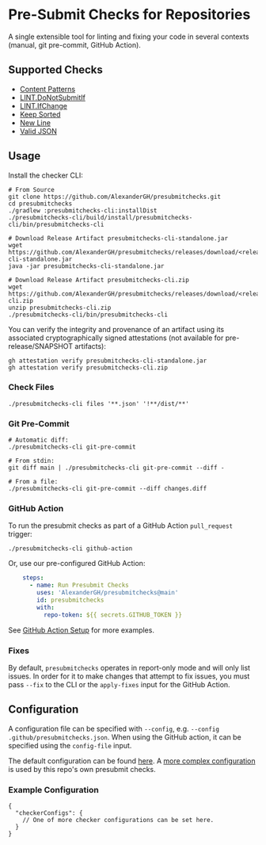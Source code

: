 # Pre-Submit Checks for Repositories

A single extensible tool for linting and fixing your code in several
contexts (manual, git pre-commit, GitHub Action).

## Supported Checks

- [Content Patterns](presubmitchecks-core/src/main/kotlin/org/undermined/presubmitchecks/checks/ContentPatternChecker.md)
- [LINT.DoNotSubmitIf](presubmitchecks-core/src/main/kotlin/org/undermined/presubmitchecks/checks/DoNotSubmitIfChecker.md)
- [LINT.IfChange](presubmitchecks-core/src/main/kotlin/org/undermined/presubmitchecks/checks/IfChangeThenChangeChecker.md)
- [Keep Sorted](presubmitchecks-core/src/main/kotlin/org/undermined/presubmitchecks/checks/KeepSortedChecker.md)
- [New Line](presubmitchecks-core/src/main/kotlin/org/undermined/presubmitchecks/checks/NewLineChecker.md)
- [Valid JSON](presubmitchecks-core/src/main/kotlin/org/undermined/presubmitchecks/checks/ValidJsonChecker.md)

## Usage

Install the checker CLI:

```shell
# From Source
git clone https://github.com/AlexanderGH/presubmitchecks.git
cd presubmitchecks
./gradlew :presubmitchecks-cli:installDist
./presubmitchecks-cli/build/install/presubmitchecks-cli/bin/presubmitchecks-cli

# Download Release Artifact presubmitchecks-cli-standalone.jar
wget https://github.com/AlexanderGH/presubmitchecks/releases/download/<release>/presubmitchecks-cli-standalone.jar
java -jar presubmitchecks-cli-standalone.jar

# Download Release Artifact presubmitchecks-cli.zip
wget https://github.com/AlexanderGH/presubmitchecks/releases/download/<release>/presubmitchecks-cli.zip
unzip presubmitchecks-cli.zip
./presubmitchecks-cli/bin/presubmitchecks-cli
```

You can verify the integrity and provenance of an artifact using its associated cryptographically
signed attestations (not available for pre-release/SNAPSHOT artifacts):

```shell
gh attestation verify presubmitchecks-cli-standalone.jar
gh attestation verify presubmitchecks-cli.zip
```

### Check Files

```shell
./presubmitchecks-cli files '**.json' '!**/dist/**'
```

### Git Pre-Commit

```shell
# Automatic diff:
./presubmitchecks-cli git-pre-commit

# From stdin:
git diff main | ./presubmitchecks-cli git-pre-commit --diff -

# From a file:
./presubmitchecks-cli git-pre-commit --diff changes.diff
```

### GitHub Action

To run the presubmit checks as part of a GitHub Action `pull_request` trigger:

```shell
./presubmitchecks-cli github-action
```

Or, use our pre-configured GitHub Action:

```yaml
    steps:
      - name: Run Presubmit Checks
        uses: 'AlexanderGH/presubmitchecks@main'
        id: presubmitchecks
        with:
          repo-token: ${{ secrets.GITHUB_TOKEN }}
```

See [GitHub Action Setup](presubmitchecks-cli/src/main/kotlin/org/undermined/presubmitchecks/GitHubAction.md) for
more examples.

### Fixes

By default, `presubmitchecks` operates in report-only mode and will only list issues. In order for
it to make changes that attempt to fix issues, you must pass `--fix` to the CLI or the `apply-fixes`
input for the GitHub Action.

## Configuration

A configuration file can be specified with `--config`, e.g. `--config .github/presubmitchecks.json`.
When using the GitHub action, it can be specified using the `config-file` input.

The default configuration can be found
[here](presubmitchecks-core/src/main/resources/presubmitchecks.defaults.json). A [more complex
configuration](.github/presubmitchecks.json) is used by this repo's own presubmit checks.

### Example Configuration

```json5
{
  "checkerConfigs": {
    // One of more checker configurations can be set here.
  }
}
```
